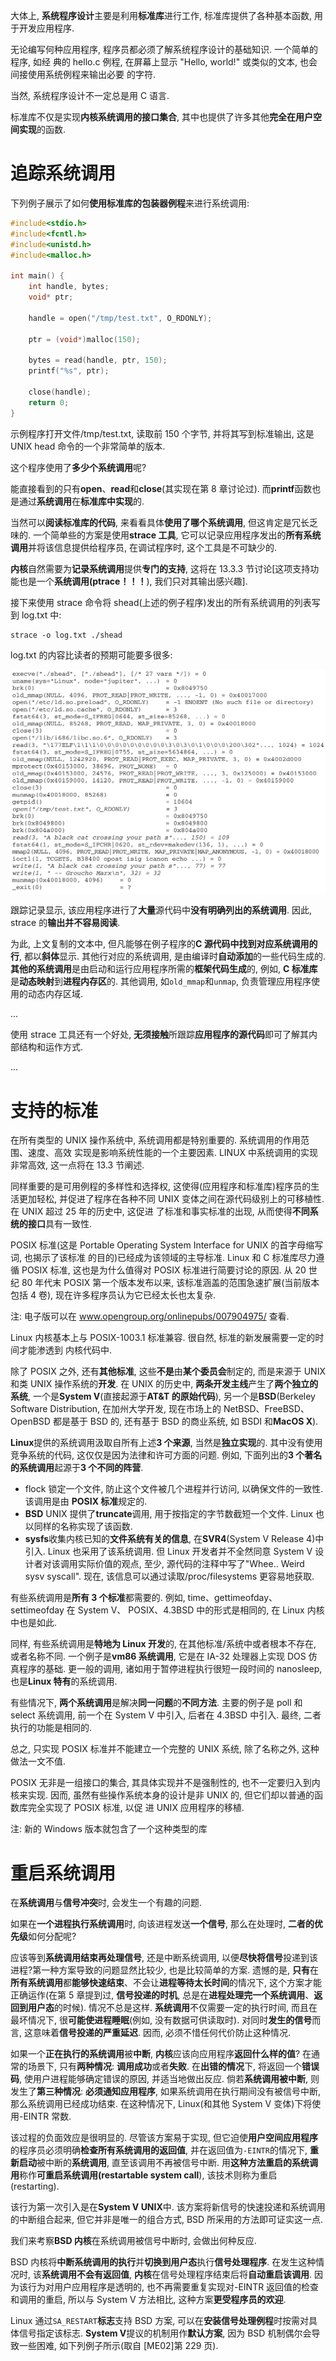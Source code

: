 大体上, **系统程序设计**主要是利用**标准库**进行工作, 标准库提供了各种基本函数, 用于开发应用程序.

无论编写何种应用程序, 程序员都必须了解系统程序设计的基础知识. 一个简单的程序, 如经 典的 hello.c 例程, 在屏幕上显示 "Hello, world!" 或类似的文本, 也会间接使用系统例程来输出必要 的字符.

当然, 系统程序设计不一定总是用 C 语言.

标准库不仅是实现**内核系统调用的接口集合**, 其中也提供了许多其他**完全在用户空间实现**的函数.

# 追踪系统调用

下列例子展示了如何**使用标准库的包装器例程**来进行系统调用:

```cpp
#include<stdio.h>
#include<fcntl.h>
#include<unistd.h>
#include<malloc.h>

int main() {
    int handle, bytes;
    void* ptr;

    handle = open("/tmp/test.txt", O_RDONLY);

    ptr = (void*)malloc(150);

    bytes = read(handle, ptr, 150);
    printf("%s", ptr);

    close(handle);
    return 0;
}
```

示例程序打开文件/tmp/test.txt, 读取前 150 个字节, 并将其写到标准输出, 这是 UNIX head 命令的一个非常简单的版本.

这个程序使用了**多少个系统调用**呢?

能直接看到的只有**open**、**read**和**close**(其实现在第 8 章讨论过). 而**printf**函数也是通过**系统调用**在**标准库中实现**的.

当然可以**阅读标准库的代码**, 来看看具体**使用了哪个系统调用**, 但这肯定是冗长乏味的. 一个简单些的方案是使用**strace 工具**, 它可以记录应用程序发出的**所有系统调用**并将该信息提供给程序员, 在调试程序时, 这个工具是不可缺少的.

**内核**自然需要为**记录系统调用**提供**专门的支持**, 这将在 13.3.3 节讨论\[这项支持功能也是一个**系统调用(ptrace！！！**), 我们只对其输出感兴趣].

接下来使用 strace 命令将 shead(上述的例子程序)发出的所有系统调用的列表写到 log.txt 中:

```
strace -o log.txt ./shead
```

log.txt 的内容比读者的预期可能要多很多:

![2020-01-26-18-27-59.png](./images/2020-01-26-18-27-59.png)

跟踪记录显示, 该应用程序进行了**大量**源代码中**没有明确列出的系统调用**. 因此, strace 的**输出并不容易阅读**.

为此, 上文复制的文本中, 但凡能够在例子程序的**C 源代码中找到对应系统调用的行**, 都以**斜体**显示. 其他行对应的系统调用, 是由编译时**自动添加**的一些代码生成的. **其他的系统调用**是由启动和运行应用程序所需的**框架代码生成**的, 例如, **C 标准库**是**动态映射**到**进程内存区**的. 其他调用, 如`old_mmap`和`unmap`, 负责管理应用程序使用的动态内存区域.

...

使用 strace 工具还有一个好处, **无须接触**所跟踪**应用程序的源代码**即可了解其内部结构和运作方式.

...

# 支持的标准

在所有类型的 UNIX 操作系统中, 系统调用都是特别重要的. 系统调用的作用范围、速度、高效 实现是影响系统性能的一个主要因素. LINUX 中系统调用的实现非常高效, 这一点将在 13.3 节阐述.

同样重要的是可用例程的多样性和选择权, 这使得(应用程序和标准库)程序员的生活更加轻松, 并促进了程序在各种不同 UNIX 变体之间在源代码级别上的可移植性. 在 UNIX 超过 25 年的历史中, 这促进 了标准和事实标准的出现, 从而使得**不同系统的接口**具有一致性.

POSIX 标准(这是 Portable Operating System Interface for UNIX 的首字母缩写词, 也揭示了该标准 的目的)已经成为该领域的主导标准. Linux 和 C 标准库尽力遵循 POSIX 标准, 这也是为什么值得对 POSIX 标准进行简要讨论的原因. 从 20 世纪 80 年代末 POSIX 第一个版本发布以来, 该标准涵盖的范围急速扩展(当前版本包括 4 卷), 现在许多程序员认为它已经太长也太复杂.

注: 电子版可以在 www.opengroup.org/onlinepubs/007904975/ 查看.

Linux 内核基本上与 POSIX-1003.1 标准兼容. 很自然, 标准的新发展需要一定的时间才能渗透到 内核代码中.

除了 POSIX 之外, 还有**其他标准**, 这些**不是**由**某个委员会**制定的, 而是来源于 UNIX 和类 UNIX 操作系统的**开发**. 在 UNIX 的历史中, **两条开发主线**产生了**两个独立的系统**, 一个是**System V**(直接起源于**AT&T 的原始代码**), 另一个是**BSD**(Berkeley Software Distribution, 在加州大学开发, 现在市场上的 NetBSD、FreeBSD、OpenBSD 都是基于 BSD 的, 还有基于 BSD 的商业系统, 如 BSDI 和**MacOS X**).

**Linux**提供的系统调用汲取自所有上述**3 个来源**, 当然是**独立实现**的. 其中没有使用竞争系统的代码, 这仅仅是因为法律和许可方面的问题. 例如, 下面列出的**3 个著名的系统调用**起源于**3 个不同的阵营**.

- flock 锁定一个文件, 防止这个文件被几个进程并行访问, 以确保文件的一致性. 该调用是由 **POSIX 标准**规定的.
- **BSD** UNIX 提供了**truncate**调用, 用于按指定的字节数截短一个文件. Linux 也以同样的名称实现了该函数.
- **sysfs**收集内核已知的**文件系统有关的信息**, 在**SVR4**(System V Release 4)中引入.  Linux 也采用了该系统调用. 但 Linux 开发者并不全然同意 System V 设计者对该调用实际价值的观点,  至少, 源代码的注释中写了"Whee.. Weird sysv syscall".  现在, 该信息可以通过读取/proc/filesystems 更容易地获取.

有些系统调用是**所有 3 个标准**都需要的. 例如, time、gettimeofday、settimeofday 在 System V、 POSIX、4.3BSD 中的形式是相同的, 在 Linux 内核中也是如此.

同样, 有些系统调用是**特地为 Linux 开发**的, 在其他标准/系统中或者根本不存在, 或者名称不同.  一个例子是**vm86 系统调用**, 它是在 IA-32 处理器上实现 DOS 仿真程序的基础. 更一般的调用, 诸如用于暂停进程执行很短一段时间的 nanosleep, 也是**Linux 特有**的系统调用.

有些情况下, **两个系统调用**是解决**同一问题**的**不同方法**. 主要的例子是 poll 和 select 系统调用,  前一个在 System V 中引入, 后者在 4.3BSD 中引入. 最终, 二者执行的功能是相同的.

总之, 只实现 POSIX 标准并不能建立一个完整的 UNIX 系统, 除了名称之外, 这种做法一文不值.

POSIX 无非是一组接口的集合, 其具体实现并不是强制性的, 也不一定要归入到内核来实现. 因而,  虽然有些操作系统本身的设计是非 UNIX 的, 但它们却以普通的函数库完全实现了 POSIX 标准, 以促 进 UNIX 应用程序的移植.

注: 新的 Windows 版本就包含了一个这种类型的库

# 重启系统调用

在**系统调用**与**信号冲突**时, 会发生一个有趣的问题.

如果在**一个进程执行系统调用**时, 向该进程发送**一个信号**, 那么在处理时, **二者的优先级**如何分配呢?

应该等到**系统调用结束再处理信号**, 还是中断系统调用, 以便**尽快将信号**投递到该进程?第一种方案导致的问题显然比较少, 也是比较简单的方案. 遗憾的是, **只有**在**所有系统调用**都**能够快速结束**、不会让**进程等待太长时间**的情况下, 这个方案才能正确运作(在第 5 章提到过, **信号投递的时机**, 总是在**进程处理完一个系统调用**、**返回到用户态**的时候). 情况不总是这样. **系统调用**不仅需要一定的执行时间, 而且在最坏情况下, 很**可能使进程睡眠**(例如, 没有数据可供读取时). 对同时**发生的信号**而言, 这意味着**信号投递的严重延迟**. 因而, 必须不惜任何代价防止这种情况.

如果一个**正在执行的系统调用**被**中断**, **内核**应该向应用程序**返回什么样的值**? 在通常的场景下, 只有**两种情况**: **调用成功**或者**失败**. 在**出错的情况**下, 将返回一个**错误码**, 使用户进程能够确定错误的原因, 并适当地做出反应. 倘若**系统调用被中断**, 则发生了**第三种情况**: **必须通知应用程序**, 如果系统调用在执行期间没有被信号中断, 那么系统调用已经成功结束. 在这种情况下, Linux(和其他 System V 变体)下将使用-EINTR 常数.

该过程的负面效应是很明显的. 尽管该方案易于实现, 但它迫使**用户空间应用程序**的程序员必须明确**检查所有系统调用的返回值**, 并在返回值为`-EINTR`的情况下, **重新启动**被中断的**系统调用**, 直至该调用不再被信号中断. 用**这种方法重启的系统调用**称作**可重启系统调用(restartable system call**),  该技术则称为重启(restarting).

该行为第一次引入是在**System V UNIX**中. 该方案将新信号的快速投递和系统调用的中断组合起来, 但它并非是唯一的组合方式, BSD 所采用的方法即可证实这一点.

我们来考察**BSD 内核**在系统调用被信号中断时, 会做出何种反应.

BSD 内核将**中断系统调用的执行**并**切换到用户态**执行**信号处理程序**. 在发生这种情况时, 该**系统调用不会有返回值**, **内核**在信号处理程序结束后将**自动重启该调用**. 因为该行为对用户应用程序是透明的, 也不再需要重复实现对-EINTR 返回值的检查和调用的重启, 所以与 System V 方法相比, 这种方案**更受程序员的欢迎**.

Linux 通过`SA_RESTART`**标志**支持 BSD 方案, 可以在**安装信号处理例程**时按需对具体信号指定该标志. **System V**提议的机制用作**默认方案**, 因为 BSD 机制偶尔会导致一些困难, 如下列例子所示(取自 \[ME02]第 229 页).